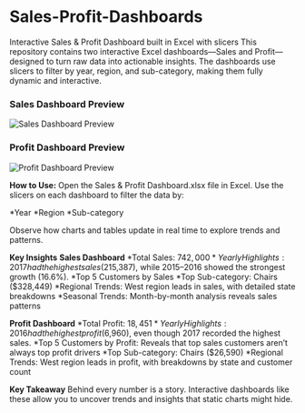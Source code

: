 # Sales-Profit-Dashboards
Interactive Sales & Profit Dashboard built in Excel with slicers
This repository contains two interactive Excel dashboards—Sales and Profit—designed to turn raw data into actionable insights. The dashboards use slicers to filter by year, region, and sub-category, making them fully dynamic and interactive.

### Sales Dashboard Preview
![Sales Dashboard Preview](Preview%201.png)

### Profit Dashboard Preview
![Profit Dashboard Preview](preview%202.png)

**How to Use:**
Open the Sales & Profit Dashboard.xlsx file in Excel.
Use the slicers on each dashboard to filter the data by:

*Year
*Region
*Sub-category

Observe how charts and tables update in real time to explore trends and patterns.

**Key Insights**
**Sales Dashboard**
*Total Sales: $742,000
*Yearly Highlights: 2017 had the highest sales ($215,387), while 2015–2016 showed the strongest growth (16.6%).
*Top 5 Customers by Sales
*Top Sub-category: Chairs ($328,449)
*Regional Trends: West region leads in sales, with detailed state breakdowns
*Seasonal Trends: Month-by-month analysis reveals sales patterns

**Profit Dashboard**
*Total Profit: $18,451
*Yearly Highlights: 2016 had the highest profit ($6,960), even though 2017 recorded the highest sales.
*Top 5 Customers by Profit: Reveals that top sales customers aren’t always top profit drivers
*Top Sub-category: Chairs ($26,590)
*Regional Trends: West region leads in profit, with breakdowns by state and customer count

**Key Takeaway**
Behind every number is a story. Interactive dashboards like these allow you to uncover trends and insights that static charts might hide.
